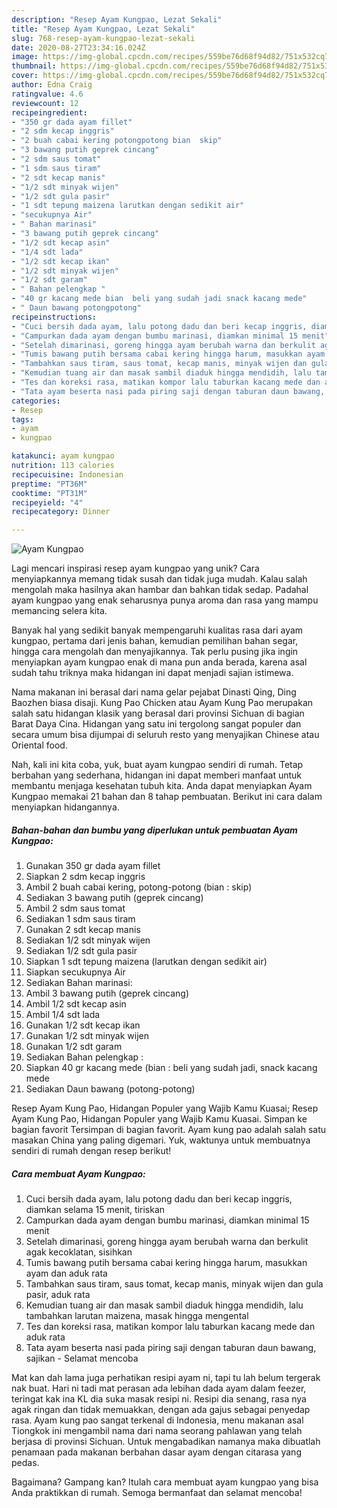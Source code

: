 ```yaml
---
description: "Resep Ayam Kungpao, Lezat Sekali"
title: "Resep Ayam Kungpao, Lezat Sekali"
slug: 768-resep-ayam-kungpao-lezat-sekali
date: 2020-08-27T23:34:16.024Z
image: https://img-global.cpcdn.com/recipes/559be76d68f94d82/751x532cq70/ayam-kungpao-foto-resep-utama.jpg
thumbnail: https://img-global.cpcdn.com/recipes/559be76d68f94d82/751x532cq70/ayam-kungpao-foto-resep-utama.jpg
cover: https://img-global.cpcdn.com/recipes/559be76d68f94d82/751x532cq70/ayam-kungpao-foto-resep-utama.jpg
author: Edna Craig
ratingvalue: 4.6
reviewcount: 12
recipeingredient:
- "350 gr dada ayam fillet"
- "2 sdm kecap inggris"
- "2 buah cabai kering potongpotong bian  skip"
- "3 bawang putih geprek cincang"
- "2 sdm saus tomat"
- "1 sdm saus tiram"
- "2 sdt kecap manis"
- "1/2 sdt minyak wijen"
- "1/2 sdt gula pasir"
- "1 sdt tepung maizena larutkan dengan sedikit air"
- "secukupnya Air"
- " Bahan marinasi"
- "3 bawang putih geprek cincang"
- "1/2 sdt kecap asin"
- "1/4 sdt lada"
- "1/2 sdt kecap ikan"
- "1/2 sdt minyak wijen"
- "1/2 sdt garam"
- " Bahan pelengkap "
- "40 gr kacang mede bian  beli yang sudah jadi snack kacang mede"
- " Daun bawang potongpotong"
recipeinstructions:
- "Cuci bersih dada ayam, lalu potong dadu dan beri kecap inggris, diamkan selama 15 menit, tiriskan"
- "Campurkan dada ayam dengan bumbu marinasi, diamkan minimal 15 menit"
- "Setelah dimarinasi, goreng hingga ayam berubah warna dan berkulit agak kecoklatan, sisihkan"
- "Tumis bawang putih bersama cabai kering hingga harum, masukkan ayam dan aduk rata"
- "Tambahkan saus tiram, saus tomat, kecap manis, minyak wijen dan gula pasir, aduk rata"
- "Kemudian tuang air dan masak sambil diaduk hingga mendidih, lalu tambahkan larutan maizena, masak hingga mengental"
- "Tes dan koreksi rasa, matikan kompor lalu taburkan kacang mede dan aduk rata"
- "Tata ayam beserta nasi pada piring saji dengan taburan daun bawang, sajikan Selamat mencoba"
categories:
- Resep
tags:
- ayam
- kungpao

katakunci: ayam kungpao 
nutrition: 113 calories
recipecuisine: Indonesian
preptime: "PT36M"
cooktime: "PT31M"
recipeyield: "4"
recipecategory: Dinner

---
```



![Ayam Kungpao](https://img-global.cpcdn.com/recipes/559be76d68f94d82/751x532cq70/ayam-kungpao-foto-resep-utama.jpg)

Lagi mencari inspirasi resep ayam kungpao yang unik? Cara menyiapkannya memang tidak susah dan tidak juga mudah. Kalau salah mengolah maka hasilnya akan hambar dan bahkan tidak sedap. Padahal ayam kungpao yang enak seharusnya punya aroma dan rasa yang mampu memancing selera kita.

Banyak hal yang sedikit banyak mempengaruhi kualitas rasa dari ayam kungpao, pertama dari jenis bahan, kemudian pemilihan bahan segar, hingga cara mengolah dan menyajikannya. Tak perlu pusing jika ingin menyiapkan ayam kungpao enak di mana pun anda berada, karena asal sudah tahu triknya maka hidangan ini dapat menjadi sajian istimewa.

Nama makanan ini berasal dari nama gelar pejabat Dinasti Qing, Ding Baozhen biasa disaji. Kung Pao Chicken atau Ayam Kung Pao merupakan salah satu hidangan klasik yang berasal dari provinsi Sichuan di bagian Barat Daya Cina. Hidangan yang satu ini tergolong sangat populer dan secara umum bisa dijumpai di seluruh resto yang menyajikan Chinese atau Oriental food.


Nah, kali ini kita coba, yuk, buat ayam kungpao sendiri di rumah. Tetap berbahan yang sederhana, hidangan ini dapat memberi manfaat untuk membantu menjaga kesehatan tubuh kita. Anda dapat menyiapkan Ayam Kungpao memakai 21 bahan dan 8 tahap pembuatan. Berikut ini cara dalam menyiapkan hidangannya.

<!--inarticleads1-->

##### Bahan-bahan dan bumbu yang diperlukan untuk pembuatan Ayam Kungpao:

1. Gunakan 350 gr dada ayam fillet
1. Siapkan 2 sdm kecap inggris
1. Ambil 2 buah cabai kering, potong-potong (bian : skip)
1. Sediakan 3 bawang putih (geprek cincang)
1. Ambil 2 sdm saus tomat
1. Sediakan 1 sdm saus tiram
1. Gunakan 2 sdt kecap manis
1. Sediakan 1/2 sdt minyak wijen
1. Sediakan 1/2 sdt gula pasir
1. Siapkan 1 sdt tepung maizena (larutkan dengan sedikit air)
1. Siapkan secukupnya Air
1. Sediakan  Bahan marinasi:
1. Ambil 3 bawang putih (geprek cincang)
1. Ambil 1/2 sdt kecap asin
1. Ambil 1/4 sdt lada
1. Gunakan 1/2 sdt kecap ikan
1. Gunakan 1/2 sdt minyak wijen
1. Gunakan 1/2 sdt garam
1. Sediakan  Bahan pelengkap :
1. Siapkan 40 gr kacang mede (bian : beli yang sudah jadi, snack kacang mede
1. Sediakan  Daun bawang (potong-potong)


Resep Ayam Kung Pao, Hidangan Populer yang Wajib Kamu Kuasai; Resep Ayam Kung Pao, Hidangan Populer yang Wajib Kamu Kuasai. Simpan ke bagian favorit Tersimpan di bagian favorit. Ayam kung pao adalah salah satu masakan China yang paling digemari. Yuk, waktunya untuk membuatnya sendiri di rumah dengan resep berikut! 

<!--inarticleads2-->

##### Cara membuat Ayam Kungpao:

1. Cuci bersih dada ayam, lalu potong dadu dan beri kecap inggris, diamkan selama 15 menit, tiriskan
1. Campurkan dada ayam dengan bumbu marinasi, diamkan minimal 15 menit
1. Setelah dimarinasi, goreng hingga ayam berubah warna dan berkulit agak kecoklatan, sisihkan
1. Tumis bawang putih bersama cabai kering hingga harum, masukkan ayam dan aduk rata
1. Tambahkan saus tiram, saus tomat, kecap manis, minyak wijen dan gula pasir, aduk rata
1. Kemudian tuang air dan masak sambil diaduk hingga mendidih, lalu tambahkan larutan maizena, masak hingga mengental
1. Tes dan koreksi rasa, matikan kompor lalu taburkan kacang mede dan aduk rata
1. Tata ayam beserta nasi pada piring saji dengan taburan daun bawang, sajikan - Selamat mencoba


Mat kan dah lama juga perhatikan resipi ayam ni, tapi tu lah belum tergerak nak buat. Hari ni tadi mat perasan ada lebihan dada ayam dalam feezer, teringat kak ina KL dia suka masak resipi ni. Resipi dia senang, rasa nya agak ringan dan tidak memuakkan, dengan ada gajus sebagai penyedap rasa. Ayam kung pao sangat terkenal di Indonesia, menu makanan asal Tiongkok ini mengambil nama dari nama seorang pahlawan yang telah berjasa di provinsi Sichuan. Untuk mengabadikan namanya maka dibuatlah penamaan pada makanan berbahan dasar ayam dengan citarasa yang pedas. 

Bagaimana? Gampang kan? Itulah cara membuat ayam kungpao yang bisa Anda praktikkan di rumah. Semoga bermanfaat dan selamat mencoba!
